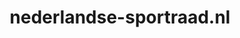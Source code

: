 ---
layout: post
title:  "nederlandse-sportraad.nl"
internal_url:  "/dutchgov/nederlandse-sportraad.nl.html"
categories: dutchgov
---